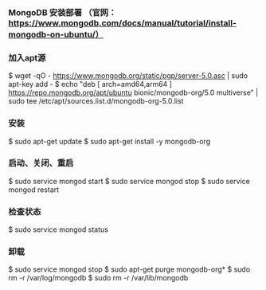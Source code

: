 ### MongoDB 安装部署 （官网：https://www.mongodb.com/docs/manual/tutorial/install-mongodb-on-ubuntu/）

### 加入apt源
$ wget -qO - https://www.mongodb.org/static/pgp/server-5.0.asc | sudo apt-key add -
$ echo "deb [ arch=amd64,arm64 ] https://repo.mongodb.org/apt/ubuntu bionic/mongodb-org/5.0 multiverse" | sudo tee /etc/apt/sources.list.d/mongodb-org-5.0.list

### 安装
$ sudo apt-get update
$ sudo apt-get install -y mongodb-org

### 启动、关闭、重启
$ sudo service mongod start
$ sudo service mongod stop
$ sudo service mongod restart

### 检查状态
$ sudo service mongod status

### 卸载
$ sudo service mongod stop
$ sudo apt-get purge mongodb-org*
$ sudo rm -r /var/log/mongodb
$ sudo rm -r /var/lib/mongodb

